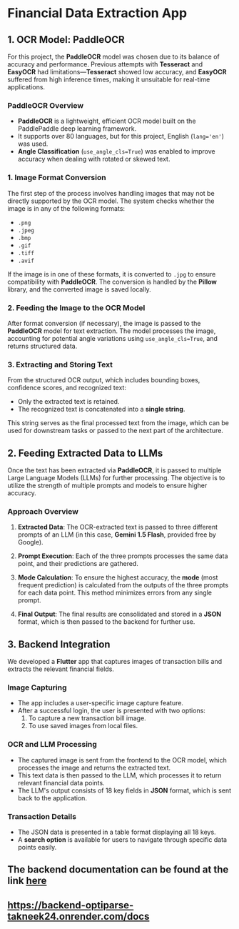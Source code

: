

# Financial Data Extraction App

## 1. OCR Model: PaddleOCR

For this project, the **PaddleOCR** model was chosen due to its balance of accuracy and performance. Previous attempts with **Tesseract** and **EasyOCR** had limitations—**Tesseract** showed low accuracy, and **EasyOCR** suffered from high inference times, making it unsuitable for real-time applications.

### PaddleOCR Overview

- **PaddleOCR** is a lightweight, efficient OCR model built on the PaddlePaddle deep learning framework.
- It supports over 80 languages, but for this project, English (`lang='en'`) was used.
- **Angle Classification** (`use_angle_cls=True`) was enabled to improve accuracy when dealing with rotated or skewed text.

### 1. Image Format Conversion

The first step of the process involves handling images that may not be directly supported by the OCR model. The system checks whether the image is in any of the following formats:
- `.png`
- `.jpeg`
- `.bmp`
- `.gif`
- `.tiff`
- `.avif`

If the image is in one of these formats, it is converted to `.jpg` to ensure compatibility with **PaddleOCR**. The conversion is handled by the **Pillow** library, and the converted image is saved locally.

### 2. Feeding the Image to the OCR Model

After format conversion (if necessary), the image is passed to the **PaddleOCR** model for text extraction. The model processes the image, accounting for potential angle variations using `use_angle_cls=True`, and returns structured data.

### 3. Extracting and Storing Text

From the structured OCR output, which includes bounding boxes, confidence scores, and recognized text:
- Only the extracted text is retained.
- The recognized text is concatenated into a **single string**.

This string serves as the final processed text from the image, which can be used for downstream tasks or passed to the next part of the architecture.

## 2. Feeding Extracted Data to LLMs

Once the text has been extracted via **PaddleOCR**, it is passed to multiple Large Language Models (LLMs) for further processing. The objective is to utilize the strength of multiple prompts and models to ensure higher accuracy.

### Approach Overview

1. **Extracted Data**: The OCR-extracted text is passed to three different prompts of an LLM (in this case, **Gemini 1.5 Flash**, provided free by Google).
   
2. **Prompt Execution**: Each of the three prompts processes the same data point, and their predictions are gathered.

3. **Mode Calculation**: To ensure the highest accuracy, the **mode** (most frequent prediction) is calculated from the outputs of the three prompts for each data point. This method minimizes errors from any single prompt.

4. **Final Output**: The final results are consolidated and stored in a **JSON** format, which is then passed to the backend for further use.

## 3. Backend Integration

We developed a **Flutter** app that captures images of transaction bills and extracts the relevant financial fields.

### Image Capturing

- The app includes a user-specific image capture feature.
- After a successful login, the user is presented with two options: 
  1. To capture a new transaction bill image.
  2. To use saved images from local files.

### OCR and LLM Processing

- The captured image is sent from the frontend to the OCR model, which processes the image and returns the extracted text.
- This text data is then passed to the LLM, which processes it to return relevant financial data points. 
- The LLM's output consists of 18 key fields in **JSON** format, which is sent back to the application.

### Transaction Details

- The JSON data is presented in a table format displaying all 18 keys.
- A **search option** is available for users to navigate through specific data points easily.


## The backend documentation can be found at the link [here](https://backend-optiparse-takneek24.onrender.com/docs)
## https://backend-optiparse-takneek24.onrender.com/docs
